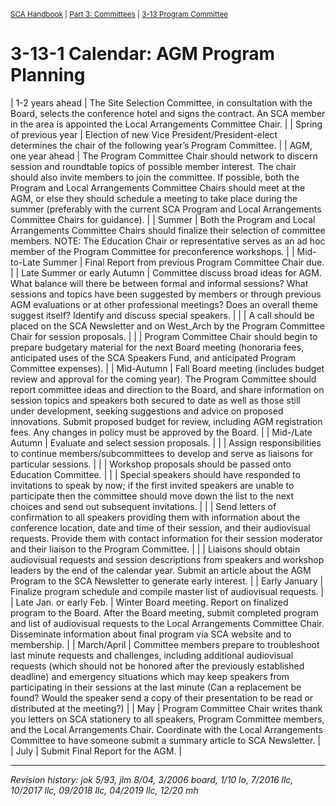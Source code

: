 <sup>[SCA Handbook](/sca-handbook/index.html) | [Part 3: Committees](../03_committees/index.html) | [3-13 Program Committee](../03_committees/03-13_program.html)</sup> 

# 3-13-1 Calendar: AGM Program Planning

| 1-2 years ahead             | The Site Selection Committee, in consultation with the Board, selects the conference hotel and signs the contract. An SCA member in the area is appointed the Local Arrangements Committee Chair. |
| Spring of previous year     | Election of new Vice President/President-elect determines the chair of the following year’s Program Committee. |
| AGM, one year ahead         | The Program Committee Chair should network to discern session and roundtable topics of possible member interest. The chair should also invite members to join the committee. If possible, both the Program and Local Arrangements Committee Chairs should meet at the AGM, or else they should schedule a meeting to take place during the summer (preferably with the current SCA Program and Local Arrangements Committee Chairs for guidance). |
| Summer                      | Both the Program and Local Arrangements Committee Chairs should finalize their selection of committee members. NOTE: The Education Chair or representative serves as an ad hoc member of the Program Committee for preconference workshops. |
| Mid-to-Late Summer          | Final Report from previous Program Committee Chair due. |
| Late Summer or early Autumn | Committee discuss broad ideas for AGM. What balance will there be between formal and informal sessions? What sessions and topics have been suggested by members or through previous AGM evaluations or at other professional meetings? Does an overall theme suggest itself? Identify and discuss special speakers. |
|                             | A call should be placed on the SCA Newsletter and on West_Arch by the Program Committee Chair for session proposals. |
|                             | Program Committee Chair should begin to prepare budgetary material for the next Board meeting (honoraria fees, anticipated uses of the SCA Speakers Fund, and anticipated Program Committee expenses). |
| Mid-Autumn                  | Fall Board meeting (includes budget review and approval for the coming year). The Program Committee should report committee ideas and direction to the Board, and share information on session topics and speakers both secured to date as well as those still under development, seeking suggestions and advice on proposed innovations. Submit proposed budget for review, including AGM registration fees. Any changes in policy must be approved by the Board. |
| Mid-/Late Autumn            | Evaluate and select session proposals. |
|                             | Assign responsibilities to continue members/subcommittees to develop and serve as liaisons for particular sessions. |
|                             | Workshop proposals should be passed onto Education Committee. |
|                             | Special speakers should have responded to invitations to speak by now; if the first invited speakers are unable to participate then the committee should move down the list to the next choices and send out subsequent invitations. |
|                             | Send letters of confirmation to all speakers providing them with information about the conference location, date and time of their session, and their audiovisual requests.  Provide them with contact information for their session moderator and their liaison to the Program Committee. |
|                             | Liaisons should obtain audiovisual requests and session descriptions from speakers and workshop leaders by the end of the calendar year. Submit an article about the AGM Program to the SCA Newsletter to generate early interest. |
| Early January               | Finalize program schedule and compile master list of audiovisual requests. |
| Late Jan. or early Feb.     | Winter Board meeting. Report on finalized program to the Board. After the Board meeting, submit completed program and list of audiovisual requests to the Local Arrangements Committee Chair. Disseminate information about final program via SCA website and to membership. |
| March/April                 | Committee members prepare to troubleshoot last minute requests and challenges, including additional audiovisual requests (which should not be honored after the previously established deadline) and emergency situations which may keep speakers from
participating in their sessions at the last minute (Can a replacement be found? Would the speaker send a copy of their presentation to be read or distributed at the meeting?) |
| May                         | Program Committee Chair writes thank you letters on SCA stationery to all speakers, Program Committee members, and the Local Arrangements Chair. Coordinate with the Local Arrangements Committee to have someone submit a summary article to SCA Newsletter. |
| July                        | Submit Final Report for the AGM. |

***

_Revision history: jok 5/93, jlm 8/04, 3/2006 board, 1/10 lo, 7/2016 llc, 10/2017 llc, 09/2018 llc, 04/2019 llc, 12/20 mh_
